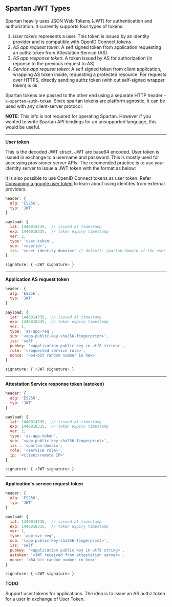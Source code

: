 
## Spartan JWT Types

Spartan heavily uses JSON Web Tokens (JWT) for authentication and authorization. It currently supports four types of tokens:

1. *User token*: represents a user. This token is issued by an identity provider and is compatible with OpenID Connect tokens
2. *AS app request token*: A self signed token from application requesting an authz token from Attestation Service (AS). 
3. *AS app response token*: A token issued by AS for authorization (in reponse to the previous request to AS)
4. *Service app request token*: A self signed token from client application, wrapping AS token inside, requesting a protected resource. For requests over HTTPS, directly sending authz token (with out self-signed wrapper token) is ok.

Spartan tokens are passed to the other end using a separate HTTP header - `x-spartan-auth-token`.  Since spartan tokens are platform agnostic, it can be used with any client-server protocol.

**NOTE**: This info is not required for operating Spartan. However if you wanted to write Spartan API bindings for an unsupported language, this would be useful.

---

**User token**

This is the decoded JWT struct. JWT are base64 encoded. User token is issued in exchange to a username and password. This is  mostly used for accessing provisioner server APIs. The recomended practice is to use your identity server to issue a JWT token with the format as below:

It is also possible to use OpenID Connect tokens as user token. Refer [Consuming a google user token](http://ncona.com/2015/02/consuming-a-google-id-token-from-a-server/) to learn about using identites from external providers.


```javascript
header: {
  alg: 'ES256',
  typ: 'JWT'
}

payload: {
  iat: 1446014735,  // issued at timestamp
  exp: 1446018335,  // token expiry timestamp
  ver: 1,
  type: 'user-token',
  sub: '<userid>',
  iss: '<user identity domain>' // default: spartan-domain if the user is in Users table
}

signature: { <JWT signature> }
```

---

**Application AS request token**

```javascript
header: {
  alg: 'ES256',
  typ: 'JWT'
}

payload: {
  iat: 1446014735,  // issued at timestamp
  exp: 1446018335,  // token expiry timestamp
  ver: 1,
  type: 'as-app-req',
  sub: '<app-public-key-sha256-fingerprint>',
  iss: 'self',
  pubkey: '<application public key in utf8 string>',
  role: '<requested service role>', 
  nonce: '<64-bit random number in hex>'
}

signature: { <JWT signature> }
```

---

**Attestation Service response token (astoken)**

```javascript
header: {
  alg: 'ES256',
  typ: 'JWT'
}

payload: {
  iat: 1446014735,  // issued at timestamp
  exp: 1446018335,  // token expiry timestamp
  ver: 1;
  type: 'as-app-token',
  sub: '<app-public-key-sha256-fingerprint>',
  iss : 'spartan-domain',
  role: '<service role>',
  ip: '<client/remote IP>'
}

signature: { <JWT signature> }
``` 

---

**Application's service request token**

```javascript
header: {
  alg: 'ES256',
  typ: 'JWT'
}

payload: {
  iat: 1446014735,  // issued at timestamp
  exp: 1446018335,  // token expiry timestamp
  ver: 1,
  type: 'app-svc-req',
  sub: '<app-public-key-sha256-fingerprint>',
  iss: 'self',
  pubkey: '<application public key in utf8 string>',
  astoken: '<JWT received from attestation server>',
  nonce: '<64-bit random number in hex>'
}

signature: { <JWT signature> }
```

**TODO**

Support user tokens for applications. The idea is to issue an AS authz token for a user in exchange of User Token.

